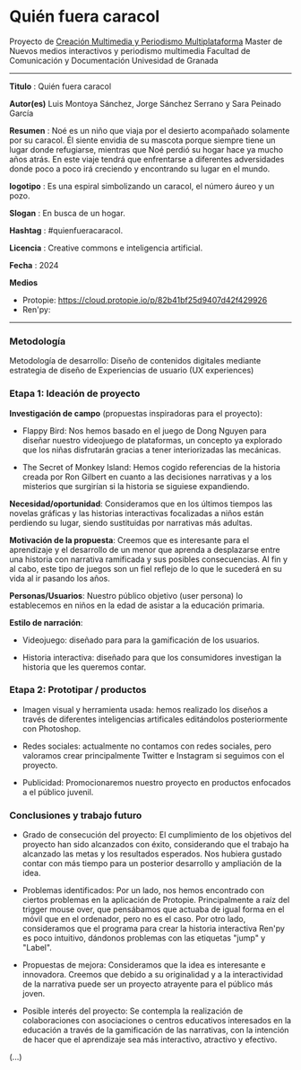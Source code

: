 # Quién fuera caracol  

Proyecto de [Creación Multimedia y Periodismo Multiplataforma](https://github.com/mgea/PeriodismoMultimedia)
Master de Nuevos medios interactivos y periodismo multimedia
Facultad de Comunicación y Documentación
Univesidad de Granada  

----


**Titulo** : Quién fuera caracol

**Autor(es)** Luis Montoya Sánchez, Jorge Sánchez Serrano y Sara Peinado García

**Resumen** : Noé es un niño que viaja por el desierto acompañado solamente por su caracol. Él siente envidia de su mascota porque siempre tiene un lugar donde refugiarse, mientras que Noé perdió su hogar hace ya mucho años atrás. En este viaje tendrá que enfrentarse a diferentes adversidades donde poco a poco irá creciendo y encontrando su lugar en el mundo.

**logotipo** : Es una espiral simbolizando un caracol, el número áureo y un pozo.

**Slogan** : En busca de un hogar.

**Hashtag** : #quienfueracaracol.

**Licencia** : Creative commons e inteligencia artificial.

**Fecha** : 2024

**Medios** 

* Protopie: https://cloud.protopie.io/p/82b41bf25d9407d42f429926
* Ren'py: 


--- 

### Metodología

Metodología de desarrollo: Diseño de contenidos digitales mediante estrategia de diseño de Experiencias de usuario (UX experiences) 

### Etapa 1: Ideación de proyecto 

**Investigación de campo** (propuestas inspiradoras para el proyecto):

* Flappy Bird: Nos hemos basado en el juego de Dong Nguyen para diseñar nuestro videojuego de plataformas, un concepto ya explorado que los niñas disfrutarán gracias a tener interiorizadas las mecánicas.

* The Secret of Monkey Island: Hemos cogido referencias de la historia creada por Ron Gilbert en cuanto a las decisiones narrativas y a los misterios que surgirían si la historia se siguiese expandiendo.


**Necesidad/oportunidad**: Consideramos que en los últimos tiempos las novelas gráficas y las historias interactivas focalizadas a niños están perdiendo su lugar, siendo sustituidas por narrativas más adultas.


**Motivación de la propuesta**: Creemos que es interesante para el aprendizaje y el desarrollo de un menor que aprenda a desplazarse entre una historia con narrativa ramificada y sus posibles consecuencias. Al fin y al cabo, este tipo de juegos son un fiel reflejo de lo que le sucederá en su vida al ir pasando los años.


**Personas/Usuarios**: Nuestro público objetivo (user persona) lo establecemos en niños en la edad de asistar a la educación primaria.

**Estilo de narración**:

* Videojuego: diseñado para para la gamificación de los usuarios.
  
* Historia interactiva: diseñado para que los consumidores investigan la historia que les queremos contar.



### Etapa 2: Prototipar / productos 

* Imagen visual y herramienta usada: hemos realizado los diseños a través de diferentes inteligencias artificales editándolos posteriormente con Photoshop.

* Redes sociales: actualmente no contamos con redes sociales, pero valoramos crear principalmente Twitter e Instagram si seguimos con el proyecto.

* Publicidad: Promocionaremos nuestro proyecto en productos enfocados a el público juvenil. 


### Conclusiones y trabajo futuro


* Grado de consecución del proyecto: El cumplimiento de los objetivos del proyecto han sido alcanzados con éxito, considerando que el trabajo ha alcanzado las metas y los resultados esperados. Nos hubiera gustado contar con más tiempo para un posterior desarrollo y ampliación de la idea.

* Problemas identificados: Por un lado, nos hemos encontrado con ciertos problemas en la aplicación de Protopie. Principalmente a raíz del trigger mouse over, que pensábamos que actuaba de igual forma en el móvil que en el ordenador, pero no es el caso. Por otro lado, consideramos que el programa para crear la historia interactiva Ren'py es poco intuitivo, dándonos problemas con las etiquetas "jump" y "Label".

* Propuestas de mejora: Consideramos que la idea es interesante e innovadora. Creemos que debido a su originalidad y a la interactividad de la narrativa puede ser un proyecto atrayente para el público más joven.

* Posible interés del proyecto: Se contempla la realización de colaboraciones con asociaciones o centros educativos interesados en la educación a través de la gamificación de las narrativas, con la intención de hacer que el aprendizaje sea más interactivo, atractivo y efectivo.


(...)

